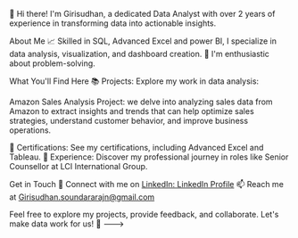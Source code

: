 👋 Hi there! I'm Girisudhan, a dedicated Data Analyst with over 2 years of experience in transforming data into actionable insights.

About Me
📈 Skilled in  SQL, Advanced Excel and power BI, I specialize in data analysis, visualization, and dashboard creation.
🧐 I'm enthusiastic about problem-solving. 

What You'll Find Here
📚 Projects: Explore my work in data analysis:

Amazon Sales Analysis Project: we delve into analyzing sales
data from Amazon to extract insights and trends that can help optimize sales strategies,
understand customer behavior, and improve business operations.


📜 Certifications: See my certifications, including Advanced Excel and Tableau.
💼 Experience: Discover my professional journey in roles like Senior Counsellor at LCI International Group.

Get in Touch
💬 Connect with me on [LinkedIn: LinkedIn Profile](https://www.linkedin.com/in/girisudhan-soundarajan-780ba3187/)
📫 Reach me at Girisudhan.soundararajn@gmail.com

Feel free to explore my projects, provide feedback, and collaborate. Let's make data work for us! 🚀
--->
